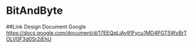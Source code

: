 # BitAndByte


##Link Design Document Google
https://docs.google.com/document/d/17EEQqLiAy91Fycu1MD4PGT5WvBrTOLV0F3d0Sr2jEhU
